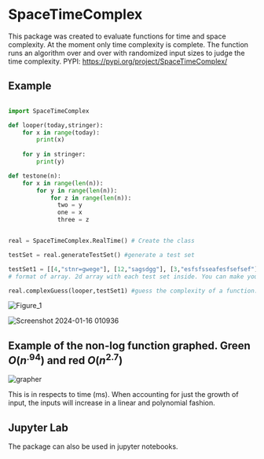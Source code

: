 # SpaceTimeComplex

This package was created to evaluate functions for time and space complexity. At the moment only time complexity is complete. The function runs an algorithm over and over with randomized input sizes to judge the time complexity.
PYPI:
<https://pypi.org/project/SpaceTimeComplex/>

## Example

```python

import SpaceTimeComplex

def looper(today,stringer):
    for x in range(today):
        print(x)
    
    for y in stringer:
        print(y)

def testone(n):
    for x in range(len(n)):
        for y in range(len(n)):
            for z in range(len(n)):
              two = y
              one = x
              three = z


real = SpaceTimeComplex.RealTime() # Create the class

testSet = real.generateTestSet() #generate a test set

testSet1 = [[4,"stnr=gwege"], [12,"sagsdgg"], [3,"esfsfsseafesfsefsef"], [45,"stnrefgseege"], [17,"sagwetjtwfwe"], [34,"esfsfssem"],[41,"stn"], [53,"sakhhksdgg"], [24,"esjfjkkfsefsef"], [70,"stnwete"], [7,"sagwefwewsdfsdffwe"], ] 
# format of array. 2d array with each test set inside. You can make your own or just generate one with generateTestSet(). Each inner array is the postional arguements for the inserted argument.

real.complexGuess(looper,testSet1) #guess the complexity of a function. Returns the guess and a plot

```

![Figure_1](https://github.com/hodge-py/SpaceTimeComplex/assets/105604814/bfe0246f-ac30-418b-b171-48bb1e3093ce)

![Screenshot 2024-01-16 010936](https://github.com/hodge-py/SpaceTimeComplex/assets/105604814/0521a2d7-9254-47f2-8b6f-d408038e33b1)

## Example of the non-log function graphed. Green $O(n^{.94})$ and red $O(n^{2.7})$

![grapher](https://github.com/hodge-py/SpaceTimeComplex/assets/105604814/0c784075-e11a-4c7c-9721-7e534353cba9)

This is in respects to time (ms). When accounting for just the growth of input, the inputs will increase in a linear and polynomial fashion.

## Jupyter Lab

The package can also be used in jupyter notebooks.

